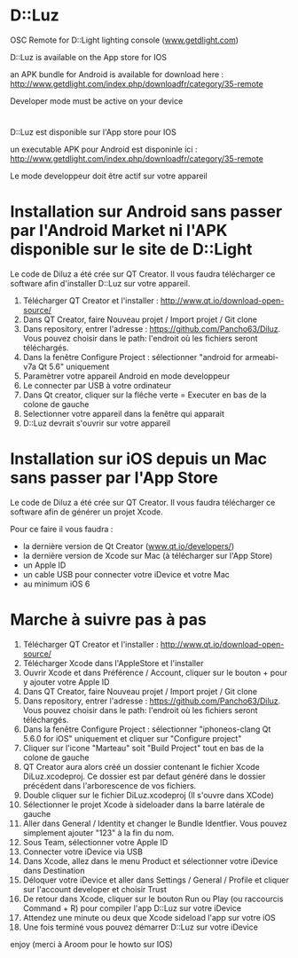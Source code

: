 # D::Luz
OSC Remote for D::Light lighting console (www.getdlight.com)

D::Luz is available on  the App store for IOS

an APK bundle for Android is available for download here : 
http://www.getdlight.com/index.php/downloadfr/category/35-remote

Developer mode must be active on your device

#

D::Luz est disponible sur l'App store pour IOS

un executable APK pour Android est disponinle ici : 
http://www.getdlight.com/index.php/downloadfr/category/35-remote

Le mode developpeur doit être actif sur votre appareil



# Installation sur Android sans passer par l'Android Market ni l'APK disponible sur le site de D::Light

Le code de Diluz a été crée sur QT Creator. Il vous faudra télécharger ce software afin d'installer D::Luz sur votre appareil.



1. Télécharger QT Creator et l'installer : http://www.qt.io/download-open-source/
2. Dans QT Creator, faire Nouveau projet / Import projet / Git clone
3. Dans repository, entrer l'adresse : https://github.com/Pancho63/Diluz. Vous pouvez choisir dans le path: l'endroit où les fichiers seront téléchargés. 
4. Dans la fenêtre Configure Project : sélectionner "android for armeabi-v7a Qt 5.6" uniquement 
5. Paramètrer votre appareil Android en mode developpeur
6. Le connecter par USB à votre ordinateur
7. Dans Qt creator, cliquer sur la flêche verte = Executer en bas de la colone de gauche
8. Selectionner votre appareil dans la fenêtre qui apparait
9. D::Luz devrait s'ouvrir sur votre appareil




# Installation sur iOS depuis un Mac sans passer par l'App Store

Le code de Diluz a été crée sur QT Creator. Il vous faudra télécharger ce software afin de générer un projet Xcode.

Pour ce faire il vous faudra :

- la dernière version de Qt Creator (www.qt.io/developers/)
- la dernière version de Xcode sur Mac (à télécharger sur l'App Store)
- un Apple ID 
- un cable USB pour connecter votre iDevice et votre Mac
- au minimum iOS 6


# Marche à suivre pas à pas


1. Télécharger QT Creator et l'installer : http://www.qt.io/download-open-source/
2. Télécharger Xcode dans l'AppleStore et l'installer
3. Ouvrir Xcode et dans Préférence / Account, cliquer sur le bouton + pour y ajouter votre Apple ID
4. Dans QT Creator, faire Nouveau projet / Import projet / Git clone
5. Dans repository, entrer l'adresse : https://github.com/Pancho63/Diluz. Vous pouvez choisir dans le path: l'endroit où les fichiers seront téléchargés. 
6. Dans la fenêtre Configure Project : sélectionner "iphoneos-clang Qt 5.6.0 for iOS" uniquement et cliquer sur "Configure project"
7. Cliquer sur l'icone "Marteau" soit "Build Project" tout en bas de la colone de gauche
8. QT Creator aura alors créé un dossier contenant le fichier Xcode DiLuz.xcodeproj. Ce dossier est par defaut généré dans le dossier précédent dans l'arborescence de vos fichiers.
9. Double cliquer sur le fichier DiLuz.xcodeproj (Il s'ouvre dans XCode)
10. Sélectionner le projet Xcode à sideloader dans la barre latérale de gauche
11. Aller dans General / Identity et changer le Bundle Identfier. Vous pouvez simplement ajouter "123" à la fin du nom.
12. Sous Team, sélectionner votre Apple ID
13. Connecter votre iDevice via USB
14. Dans Xcode, allez dans le menu Product et sélectionner votre iDevice dans Destination
15. Déloquer votre iDevice et aller dans Settings / General / Profile et cliquer sur l'account developer et choisir Trust
16. De retour dans Xcode, cliquer sur le bouton Run ou Play (ou raccourcis Command + R) pour compiler l'app D::Luz sur votre iDevice
17. Attendez une minute ou deux que Xcode sideload l'app sur votre iOS
18. Une fois terminé vous pouvez démarrer D::Luz sur votre iDevice

enjoy
(merci à Aroom pour le howto sur IOS)
